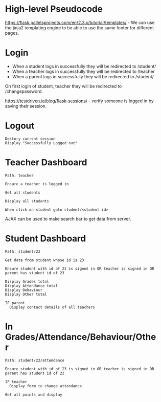 # High-level Pseudocode

https://flask.palletsprojects.com/en/2.3.x/tutorial/templates/ - We can use the jinja2 templating engine to be able to use the same footer for different pages.

# Login
* When a student logs in successfully they will be redirected to /student/<their student id>
* When a teacher logs in successfully they will be redirected to /teacher
* When a parent logs in successfully they will be redirected to /student/<studentid>

On first login of student, teacher they will be redirected to /changepassword.

https://testdriven.io/blog/flask-sessions/ - verify someone is logged in by saving their session.

# Logout
```
Destory current session
Display "Successfully Logged out"
```

# Teacher Dashboard
```
Path: teacher

Ensure a teacher is logged in

Get all students

Display all students

When click on student goto student/<student id>

```

AJAX can be used to make search bar to get data from server.

# Student Dashboard
```
Path: student/23

Get data from student whose id is 23

Ensure student with id of 23 is signed in OR teacher is signed in OR parent has student id of 23

Display Grades total
Display Attendance total
Display Behaviour
Display Other total

IF parent
  Display contact details of all teachers

```

# In Grades/Attendance/Behaviour/Other
```
Path: student/23/attendance

Ensure student with id of 23 is signed in OR teacher is signed in OR parent has student id of 23

IF teacher
  Display form to change attendance

Get all points and display

```
